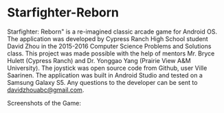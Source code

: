 # Starfighter-Reborn

Starfighter: Reborn&quot; is a re-imagined classic arcade game for Android OS. The application was developed 
by Cypress Ranch High School student David Zhou in the 2015-2016 Computer Science Problems and Solutions class. 
This project was made possible with the help of mentors Mr. Bryce Hulett (Cypress Ranch) and Dr. Yonggao Yang 
(Prairie View A&amp;M University). The joystick was open source code from Github, user Ville Saarinen. The application 
was built in Android Studio and tested on a Samsung Galaxy S5. Any questions to the developer can be sent to 
davidzhouabc@gmail.com.

Screenshots of the Game:

